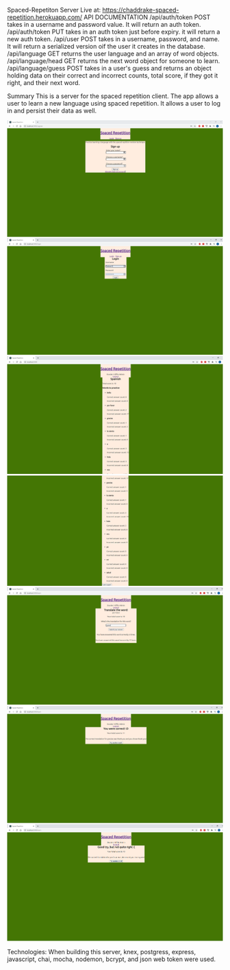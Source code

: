 Spaced-Repetiton Server
Live at: https://chaddrake-spaced-repetition.herokuapp.com/
API DOCUMENTATION
/api/auth/token POST takes in a username and password value. It will return an auth token.
/api/auth/token PUT takes in an auth token just before expiry. it will return a new auth token.
/api/user POST takes in a username, password, and name. It will return a serialized version oif the user it creates in the database.
/api/language GET returns the user language and an array of word objects.
/api/language/head GET returns the next word object for someone to learn.
/api/language/guess POST takes in a user's guess and returns an object holding data on their correct and incorrect counts, total score, if they got it right, and their next word.

Summary
This is a server for the spaced repetition client. The app allows a user to learn a new language using spaced repetition. It allows a user to log in and persist their data as well.

![register](/images/register.PNG)
![login](/images/login.PNG)
![dashboard1](/images/dashboard1.PNG)
![dashboard2](/images/dashboard2.PNG)
![guess](/images/guess.PNG)
![correct](/images/correct.PNG)
![incorrect](/images/incorrect.PNG)

Technologies: 
When building this server, knex, postgress, express, javascript, chai, mocha, nodemon, bcrypt, and json web token were used.
